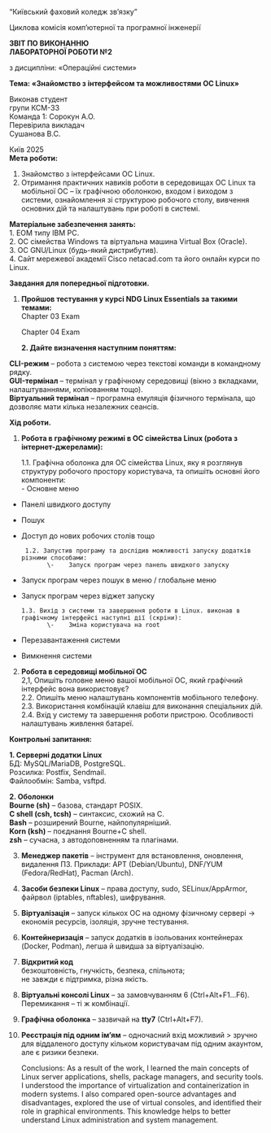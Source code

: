 “Київський фаховий коледж зв’язку”

Циклова комісія комп’ютерної та програмної інженерії

**ЗВІТ ПО ВИКОНАННЮ**   
**ЛАБОРАТОРНОЇ РОБОТИ №2**

з дисципліни: «Операційні системи»

**Тема: «Знайомство з інтерфейсом та можливостями ОС Linux»**

Виконав студент   
групи КСМ-33  
Команда 1: Сорокун А.О.   
Перевірила викладач  
Сушанова В.С.

Київ 2025  
**Мета роботи:** 

1. Знайомство з інтерфейсами ОС Linux.  
2. Отримання практичних навиків роботи в середовищах ОС Linux та мобільної ОС – їх графічною оболонкою, входом і виходом з системи, ознайомлення зі структурою робочого столу, вивчення основних дій та налаштувань при роботі в системі.

**Матеріальне забезпечення занять:**  
1\. ЕОМ типу IBM PC.  
2\. ОС сімейства Windows та віртуальна машина Virtual Box (Oracle).  
3\. ОС GNU/Linux (будь-який дистрибутив).  
4\. Сайт мережевої академії Cisco netacad.com та його онлайн курси по Linux.

**Завдання для попередньої підготовки.**

1. **Пройшов тестування у курсі NDG Linux Essentials за такими темами:**  
   Chapter 03 Exam

   Chapter 04 Exam  
     
   **2\. Дайте визначення наступним поняттям:**

**CLI-режим** – робота з системою через текстові команди в командному рядку.  
**GUI-термінал** – термінал у графічному середовищі (вікно з вкладками, налаштуваннями, копіюванням тощо).  
**Віртуальний термінал** – програмна емуляція фізичного термінала, що дозволяє мати кілька незалежних сеансів.

**Хід роботи.**

1. **Робота в графічному режимі в ОС сімейства Linux (робота з інтернет-джерелами):**  
     
   1.1. Графічна оболонка для ОС сімейства Linux, яку я розглянув структуру робочого простору користувача, та опишіть основні його компоненти:  
      \-    Основне меню  
- Панелі швидкого доступу  
- Пошук   
- Доступ до нових робочих столів тощо


       1.2. Запустив програму та дослідив можливості запуску додатків різними способами:  
             \-    Запуск програм через панель швидкого запуску

- Запуск програм через пошук в меню / глобальне меню   
- Запуск програм через віджет запуску 

      1.3. Вихід з системи та завершення роботи в Linux. виконав в графічному інтерфейсі наступні дії (скріни):  
             \-    Зміна користувача на root 

- Перезавантаження системи  
- Вимкнення системи  
    
2. **Робота в середовищі мобільної ОС**  
   2,1, Опишіть головне меню вашої мобільної ОС, який графічний інтерфейс вона використовує?  
   2.2. Опишіть меню налаштувань компонентів мобільного телефону.  
   2.3. Використання комбінацій клавіш для виконання спеціальних дій.  
   2.4. Вхід у систему та завершення роботи пристрою. Особливості налаштувань живлення батареї.  
   

**Контрольні запитання:**

**1\. Серверні додатки Linux**  
БД: MySQL/MariaDB, PostgreSQL.  
Розсилка: Postfix, Sendmail.  
Файлообмін: Samba, vsftpd.

**2\. Оболонки**  
**Bourne (sh)** – базова, стандарт POSIX.  
**C shell (csh, tcsh)** – синтаксис, схожий на C.  
**Bash** – розширений Bourne, найпопулярніший.  
**Korn (ksh)** – поєднання Bourne+C shell.  
**zsh** – сучасна, з автодоповненням та плагінами.

3. **Менеджер пакетів** – інструмент для встановлення, оновлення, видалення ПЗ. Приклади: APT (Debian/Ubuntu), DNF/YUM (Fedora/RedHat), Pacman (Arch).  
4. **Засоби безпеки Linux** – права доступу, sudo, SELinux/AppArmor, файрвол (iptables, nftables), шифрування.  
5. **Віртуалізація** – запуск кількох ОС на одному фізичному сервері → економія ресурсів, ізоляція, зручне тестування.  
6. **Контейнеризація** – запуск додатків в ізольованих контейнерах (Docker, Podman), легша й швидша за віртуалізацію.  
7. **Відкритий код**  
   безкоштовність, гнучкість, безпека, спільнота;  
   не завжди є підтримка, різна якість.  
8. **Віртуальні консолі Linux** – за замовчуванням 6 (Ctrl+Alt+F1…F6). Перемикання – ті ж комбінації.  
9. **Графічна оболонка** – зазвичай на **tty7** (Ctrl+Alt+F7).  
10. **Реєстрація під одним ім’ям** – одночасний вхід можливий \> зручно для віддаленого доступу кільком користувачам під одним акаунтом, але є ризики безпеки.

    Conclusions:
As a result of the work, I learned the main concepts of Linux server applications, shells, package managers, and security tools. I understood the importance of virtualization and containerization in modern systems. I also compared open-source advantages and disadvantages, explored the use of virtual consoles, and identified their role in graphical environments. This knowledge helps to better understand Linux administration and system management.

